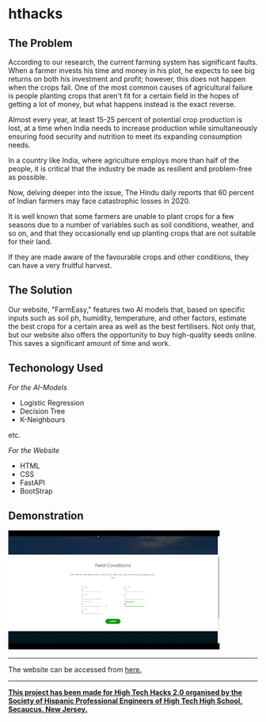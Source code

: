 # hthacks
## The Problem
<P> According to our research, the current farming system has significant faults. When a farmer invests his time and money in his plot, he expects to see big returns on both his investment and profit; however, this does not happen when the crops fail. 
One of the most common causes of agricultural failure is people planting crops that aren't fit for a certain field in the hopes of getting a lot of money, but what happens instead is the exact reverse. </p>

<p>Almost every year, at least 15-25 percent of potential crop production is lost, at a time when India needs to increase production while simultaneously ensuring food security and nutrition to meet its expanding consumption needs.</p>
<p>In a country like India, where agriculture employs more than half of the people, it is critical that the industry be made as resilient and problem-free as possible.</p>


<p>Now, delving deeper into the issue, The Hindu daily reports that 60 percent of Indian farmers may face catastrophic losses in 2020.</p>


<p>It is well known that some farmers are unable to plant crops for a few seasons due to a number of variables such as soil conditions, weather, and so on, and that they occasionally end up planting crops that are not suitable for their land. </p>

<p>If they are made aware of the favourable crops and other conditions, they can have a very fruitful harvest.</p>

## The Solution
<p> Our website, "FarmEasy," features two AI models that, based on specific inputs such as soil ph, humidity, temperature, and other factors, estimate the best crops for a certain area as well as the best fertilisers. Not only that, but our website also offers the opportunity to buy high-quality seeds online. This saves a significant amount of time and work. </p>

## Techonology Used 
<P> <i> For the AI-Models </i> </p>
<ul>
  <li> Logistic Regression </li>
  <li> Decision Tree </li>
  <li> K-Neighbours </li>

</ul>
etc. 

<p> <i> For the Website </i> </p>
<ul> 
  <li>HTML</li>
  <li> CSS</li>
  <li>FastAPI </li>
  <li> BootStrap </li>
</ul>

## Demonstration 
![](assets/FarmEasyRecording__online-video-cutter_com__AdobeCreativeCloudExpress.gif)
<hr>
The website can be accessed from <a href= "https://farmeasycrops.herokuapp.com/"> here.</a> 
<hr>


  




<b> <u>This project has been made for  High Tech Hacks 2.0 organised by the Society of Hispanic Professional Engineers of High Tech High School, Secaucus, New Jersey.  </u> </b> 
